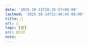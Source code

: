 ```yaml
---
date: '2025-10-13T10:26:57+08:00'
lastmod: '2025-10-14T21:46:45-08:00'
title: 􀷍
url: 􀷍
tags: [盛]
src: DCCV
note:
---
```

